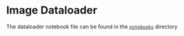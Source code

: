 # Image Dataloader

The dataloader notebook file can be found in the [`notebooks`](https://github.com/Tasfiq-K/image-dataloader/tree/main/notebooks) directory